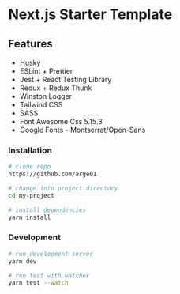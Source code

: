 # Next.js Starter Template

## Features

- Husky
- ESLint + Prettier
- Jest + React Testing Library
- Redux + Redux Thunk
- Winston Logger
- Tailwind CSS
- SASS
- Font Awesome Css 5.15.3
- Google Fonts - Montserrat/Open-Sans

### Installation

```bash
# clone repo
https://github.com/arge01

# change into project directory
cd my-project

# install dependencies
yarn install
```

### Development

```bash
# run development server
yarn dev

# run test with watcher
yarn test --watch
```
